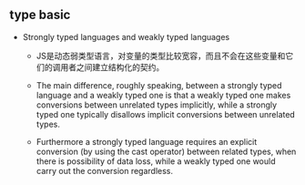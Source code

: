 ## type basic

* Strongly typed languages and weakly typed languages
  
  * JS是动态弱类型语言，对变量的类型比较宽容，而且不会在这些变量和它们的调用者之间建立结构化的契约。
  
  * The main difference, roughly speaking, between a strongly typed language and a weakly typed one is that a weakly typed one makes conversions between unrelated types implicitly, while a strongly typed one typically disallows implicit conversions between unrelated types.

  * Furthermore a strongly typed language requires an explicit conversion (by using the cast operator) between related types, when there is possibility of data loss, while a weakly typed one would carry out the conversion regardless.

